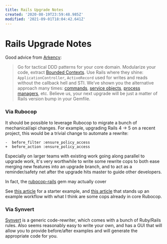 ```yaml
---
title: Rails Upgrade Notes
created: '2020-08-19T23:59:48.985Z'
modified: '2021-09-01T18:04:42.641Z'
---
```


# Rails Upgrade Notes

Good advice from [Arkency](https://blog.arkency.com/painless-rails-upgrades/):

> Go for tactical DDD patterns for your core domain. Modularize your code, extract [Bounded Contexts](https://blog.arkency.com/tags/bounded-context/). Use Rails where they shine: `ApplicationController`, `ActiveRecord` used for writes and reads without the callback hell and STI. We’ve shown you the alternative approach many times: [commands](https://blog.arkency.com/tags/commands/), [service objects](https://blog.arkency.com/tags/service-objects/), [process managers](https://blog.arkency.com/tags/process-manager/), etc. Believe us, your next upgrade will be just a matter of Rails version bump in your Gemfile.

### Via Rubocop

It should be possible to leverage Rubocop to migrate a bunch of mechanical/api changes. For example, upgrading Rails 4 -> 5 on a recent project, this would be a trivial change to automate a rewrite:

```
-  before_filter :ensure_policy_access
+  before_action :ensure_policy_access
```

Especially on larger teams with existing work going along parallel to upgrade work, it's very worthwhile to write some rewrite cops to both ease merging new features into an upgrade branch, and to act as a reminder/safety net after the upgrade hits master to guide other developers.

In fact, the [rubocop-rails](https://docs.rubocop.org/rubocop-rails/cops_rails.html) gem may actually cover 

See [this article](https://kirshatrov.com/2016/12/18/rewrite-code-with-rubocop/) for a starter example, and [this article](https://medium.com/@SamJewell/make-your-rails-5-upgrade-easier-with-rubocop-7f9a700b0112) that stands up an example workflow with what I think are some cops already in core Rubocop.

### Via Synvert

[Synvert](https://synvert.xinminlabs.com/) is a generic code-rewriter, which comes with a bunch of Ruby/Rails rules. Also seems reasonably easy to write your own, and has a GUI that will allow you to provide before/after examples and will generate the appropriate code for you.

